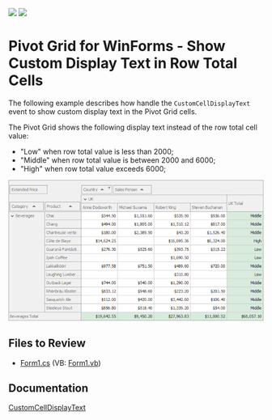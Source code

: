 <!-- default badges list -->
[![](https://img.shields.io/badge/Open_in_DevExpress_Support_Center-FF7200?style=flat-square&logo=DevExpress&logoColor=white)](https://supportcenter.devexpress.com/ticket/details/T537319)
[![](https://img.shields.io/badge/📖_How_to_use_DevExpress_Examples-e9f6fc?style=flat-square)](https://docs.devexpress.com/GeneralInformation/403183)
<!-- default badges end -->

# Pivot Grid for WinForms - Show Custom Display Text in Row Total Cells

The following example describes how handle the `CustomCellDisplayText` event to show custom display text in the Pivot Grid cells. 

The Pivot Grid shows the following display text instead of the row total cell value:

* "Low" when row total value is less than 2000;
* "Middle" when row total value is between 2000 and 6000;
* "High" when row total value exceeds 6000;

![Piovt Grid](images/pivotgrid.png)

<!-- default file list -->
## Files to Review

* [Form1.cs](./CS/WinFormsPivotCustomCellDisplayText/Form1.cs) (VB: [Form1.vb](./VB/VBWinFormsPivotCustomCellDisplayText/Form1.vb))
<!-- default file list end -->

## Documentation

[CustomCellDisplayText](https://docs.devexpress.com/WindowsForms/DevExpress.XtraPivotGrid.PivotGridControl.CustomCellDisplayText)
